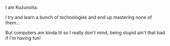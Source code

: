 I am Kuzunoha.

I try and learn a bunch of technologies and end up mastering none of them...

But computers are kinda lit so I really don't mind, being stupid ain't that bad if I'm having fun!

<!---
Kuzunoha-Z/Kuzunoha-Z is a ✨ special ✨ repository because its `README.md` (this file) appears on your GitHub profile.
You can click the Preview link to take a look at your changes.
--->
